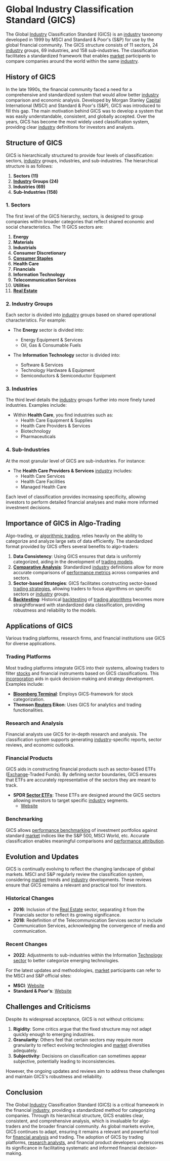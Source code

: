 # Global Industry Classification Standard (GICS)

The Global [Industry](../i/industry.md) Classification Standard (GICS) is an [industry](../i/industry.md) taxonomy developed in 1999 by MSCI and Standard & Poor's (S&P) for use by the global financial community. The GICS structure consists of 11 sectors, 24 [industry](../i/industry.md) groups, 69 industries, and 158 sub-industries. The classification facilitates a standardized framework that enables [market](../m/market.md) participants to compare companies around the world within the same [industry](../i/industry.md).

## History of GICS

In the late 1990s, the financial community faced a need for a comprehensive and standardized system that would allow better [industry](../i/industry.md) comparison and economic analysis. Developed by Morgan Stanley [Capital](../c/capital.md) International (MSCI) and Standard & Poor's (S&P), GICS was introduced to fill this gap. The main motivation behind GICS was to develop a system that was easily understandable, consistent, and globally accepted. Over the years, GICS has become the most widely used classification system, providing clear [industry](../i/industry.md) definitions for investors and analysts.

## Structure of GICS

GICS is hierarchically structured to provide four levels of classification: sectors, [industry](../i/industry.md) groups, industries, and sub-industries. The hierarchical structure is as follows:

1. **Sectors (11)**
2. **[Industry](../i/industry.md) Groups (24)**
3. **Industries (69)**
4. **Sub-Industries (158)**

### 1. Sectors

The first level of the GICS hierarchy, sectors, is designed to group companies within broader categories that reflect shared economic and social characteristics. The 11 GICS sectors are:

1. **Energy**
2. **Materials**
3. **Industrials**
4. **Consumer Discretionary**
5. **[Consumer Staples](../c/consumer_staples.md)**
6. **Health Care**
7. **Financials**
8. **Information Technology**
9. **Telecommunication Services**
10. **Utilities**
11. **[Real Estate](../r/real_estate.md)**

### 2. Industry Groups

Each sector is divided into [industry](../i/industry.md) groups based on shared operational characteristics. For example:

- The **Energy** sector is divided into:
  - Energy Equipment & Services
  - Oil, Gas & Consumable Fuels
  
- The **Information Technology** sector is divided into:
  - Software & Services
  - Technology Hardware & Equipment
  - Semiconductors & Semiconductor Equipment

### 3. Industries

The third level details the [industry](../i/industry.md) groups further into more finely tuned industries. Examples include:

- Within **Health Care**, you find industries such as:
  - Health Care Equipment & Supplies
  - Health Care Providers & Services
  - Biotechnology
  - Pharmaceuticals

### 4. Sub-Industries

At the most granular level of GICS are sub-industries. For instance:

- The **Health Care Providers & Services** [industry](../i/industry.md) includes:
  - Health Care Services
  - Health Care Facilities
  - Managed Health Care

Each level of classification provides increasing specificity, allowing investors to perform detailed financial analyses and make more informed investment decisions.

## Importance of GICS in Algo-Trading

Algo-trading, or [algorithmic trading](../a/accountability.md), relies heavily on the ability to categorize and analyze large sets of data efficiently. The standardized format provided by GICS offers several benefits to algo-traders:

1. **Data Consistency**: Using GICS ensures that data is uniformly categorized, aiding in the development of [trading models](../t/trading_models.md).
2. **[Comparative Analysis](../c/comparative_analysis.md)**: Standardized [industry](../i/industry.md) definitions allow for more accurate comparisons of [performance metrics](../p/performance_metrics.md) across companies and sectors.
3. **Sector-based Strategies**: GICS facilitates constructing sector-based [trading strategies](../t/trading_strategies.md), allowing traders to focus algorithms on specific sectors or [industry](../i/industry.md) groups.
4. **[Backtesting](../b/backtesting.md)**: Historical [backtesting](../b/backtesting.md) of [trading algorithms](../t/trading_algorithms.md) becomes more straightforward with standardized data classification, providing robustness and reliability to the models.

## Applications of GICS

Various trading platforms, research firms, and financial institutions use GICS for diverse applications.

### Trading Platforms

Most trading platforms integrate GICS into their systems, allowing traders to filter [stocks](../s/stock.md) and financial instruments based on GICS classifications. This [incorporation](../i/incorporation.md) aids in quick decision-making and strategy development. Examples include:

- **[Bloomberg Terminal](../b/bloomberg_terminal.md)**: Employs GICS-framework for stock categorization.
- **Thomson [Reuters](../r/reuters.md) Eikon**: Uses GICS for analytics and trading functionalities.

### Research and Analysis

Financial analysts use GICS for in-depth research and analysis. The classification system supports generating [industry](../i/industry.md)-specific reports, sector reviews, and economic outlooks.

### Financial Products

GICS aids in constructing financial products such as sector-based ETFs ([Exchange](../e/exchange.md)-Traded Funds). By defining sector boundaries, GICS ensures that ETFs are accurately representative of the sectors they are meant to track.

- **SPDR [Sector ETFs](../s/sector_etfs.md)**: These ETFs are designed around the GICS sectors allowing investors to target specific [industry](../i/industry.md) segments.
  - [Website](https://www.ssga.com/us/en/individual/etfs/funds/spdr-sp-500-etf-trust-spy)

### Benchmarking

GICS allows [performance benchmarking](../p/performance_benchmarking.md) of investment portfolios against standard [market](../m/market.md) indices like the S&P 500, MSCI World, etc. Accurate classification enables meaningful comparisons and [performance attribution](../p/performance_attribution.md).

## Evolution and Updates

GICS is continually evolving to reflect the changing landscape of global markets. MSCI and S&P regularly review the classification system, considering [market](../m/market.md) trends and [industry](../i/industry.md) developments. These reviews ensure that GICS remains a relevant and practical tool for investors.

### Historical Changes

- **2016**: Inclusion of the [Real Estate](../r/real_estate.md) sector, separating it from the Financials sector to reflect its growing significance.
- **2018**: Redefinition of the Telecommunication Services sector to include Communication Services, acknowledging the convergence of media and communication.
  
### Recent Changes

- **2022**: Adjustments to sub-industries within the Information [Technology sector](../t/technology_sector.md) to better categorize emerging technologies.
  
For the latest updates and methodologies, [market](../m/market.md) participants can refer to the MSCI and S&P official sites:
- **MSCI**: [Website](https://www.msci.com/gics)
- **Standard & Poor's**: [Website](https://www.spglobal.com/spdji/en/)

## Challenges and Criticisms

Despite its widespread acceptance, GICS is not without criticisms:

1. **Rigidity**: Some critics argue that the fixed structure may not adapt quickly enough to emerging industries.
2. **Granularity**: Others feel that certain sectors may require more granularity to reflect evolving technologies and [market](../m/market.md) diversities adequately.
3. **Subjectivity**: Decisions on classification can sometimes appear subjective, potentially leading to inconsistencies.

However, the ongoing updates and reviews aim to address these challenges and maintain GICS's robustness and reliability.

## Conclusion

The Global [Industry](../i/industry.md) Classification Standard (GICS) is a critical framework in the financial [industry](../i/industry.md), providing a standardized method for categorizing companies. Through its hierarchical structure, GICS enables clear, consistent, and comprehensive analysis, which is invaluable for algo-traders and the broader financial community. As global markets evolve, GICS continues to adapt, ensuring it remains a relevant and powerful tool for [financial analysis](../f/financial_analysis.md) and trading. The adoption of GICS by trading platforms, [research analysts](../r/research_analysts.md), and financial product developers underscores its significance in facilitating systematic and informed financial decision-making.
